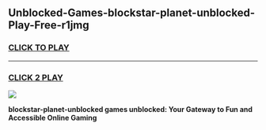 
## Unblocked-Games-blockstar-planet-unblocked-Play-Free-r1jmg
<h3>
<a href="https://premium76.site?title=blockstar-planet-unblocked&ref=10A">CLICK TO PLAY</a></h3>
<hr>

<h3>
<a href="https://premium76.site?title=blockstar-planet-unblocked&ref=10A">CLICK 2 PLAY</a>
  
</h3>

<a href="https://premium76.site?title=blockstar-planet-unblocked&ref=10A"><img src="https://clearcache.store/games.png"></a>


**blockstar-planet-unblocked games unblocked: Your Gateway to Fun and Accessible Online Gaming**
